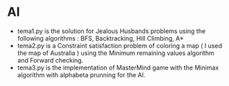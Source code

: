 # AI
- tema1.py is the solution for Jealous Husbands problems using the following algorithms : 
BFS, Backtracking, Hill Climbing, A*
- tema2.py is a Constraint satisfaction problem of coloring a map ( I used the map of Australia ) using the Minimum remaining values algorithm and Forward checking.
- tema3.py is the implementation of MasterMind game with the Minimax algorithm with alphabeta prunning for the AI.
